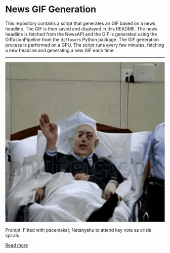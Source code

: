 # News GIF Generation
This repository contains a script that generates an GIF based on a news headline. The GIF is then saved and displayed in this README.
The news headline is fetched from the NewsAPI and the GIF is generated using the DiffusionPipeline from the `diffusers` Python package. The GIF generation process is performed on a GPU.
The script runs every few minutes, fetching a new headline and generating a new GIF each time.

---

![Generated GIF](output.gif?raw=true&v=1690229256)

Prompt: Fitted with pacemaker, Netanyahu to attend key vote as crisis spirals

[Read more](https://www.reuters.com/world/middle-east/israels-netanyahu-says-he-will-be-fitted-with-pacemaker-overnight-2023-07-22/)